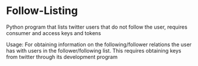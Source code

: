 # Follow-Listing
Python program that lists twitter users that do not follow the user, requires consumer and access keys and tokens

Usage:
For obtaining information on the following/follower relations the user has with users in the follower/following list.
This requires obtaining keys from twitter through its development program
